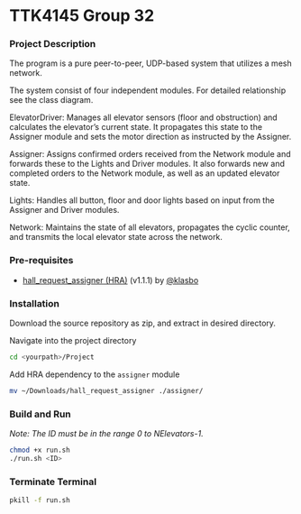 # TTK4145 Group 32
### Project Description 
The program is a pure peer-to-peer, UDP-based system that utilizes a mesh network.

The system consist of four independent modules. For detailed relationship see the class diagram.

ElevatorDriver: Manages all elevator sensors (floor and obstruction) and calculates the elevator’s current state. It propagates this state to the Assigner module and sets the motor direction as instructed by the Assigner. 

Assigner: Assigns confirmed orders received from the Network module and forwards these to the Lights and Driver modules. It also forwards new and completed orders to the Network module, as well as an updated elevator state.

Lights: Handles all button, floor and door lights based on input from the Assigner and Driver modules.

Network: Maintains the state of all elevators, propagates the cyclic counter, and transmits the local elevator state across the network. 

### Pre-requisites
* [hall_request_assigner (HRA)](https://github.com/TTK4145/Project-resources/releases/tag/v1.1.1) (v1.1.1) by [@klasbo](https://github.com/klasbo)

### Installation

Download the source repository as zip, and extract in desired directory.

Navigate into the project directory

```bash
cd <yourpath>/Project
```

Add HRA dependency to the `assigner` module

```bash
mv ~/Downloads/hall_request_assigner ./assigner/
```

### Build and Run
*Note: The ID must be in the range 0 to NElevators-1.*
```bash
chmod +x run.sh
./run.sh <ID> 
```
### Terminate Terminal

```bash
pkill -f run.sh
```
